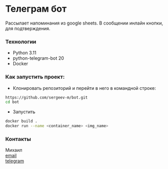 # Телеграм бот


Рассылает напоминания из google sheets.
В сообщении инлайн кнопки, для подтверждения.


### Технологии
- Python 3.11
- python-telegram-bot 20
- Docker

### Как запустить проект:
- Клонировать репозиторий и перейти в него в командной строке:

```bash
https://github.com/sergeev-m/bot.git
cd bot
```

- Запустить
```bash
docker build .
docker run --name <container_name> <img_name>
````

### Контакты

Михаил  
[email](server-15@yandex.ru)  
[telegram](https://t.me/sergeev_mikhail)
